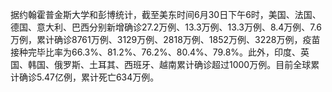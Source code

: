 据约翰霍普金斯大学和彭博统计，截至美东时间6月30日下午6时，美国、法国、德国、意大利、巴西分别新增确诊27.2万例、13.3万例、13.3万例、8.4万例、7.6万例，累计确诊8761万例、3129万例、2818万例、1852万例、3228万例，疫苗接种完毕比率为66.3%、81.2%、76.2%、80.4%、79.8%。此外，印度、英国、韩国、俄罗斯、土耳其、西班牙、越南累计确诊超过1000万例。目前全球累计确诊5.47亿例，累计死亡634万例。